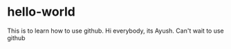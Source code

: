 # hello-world
This is to learn how to use github.
Hi everybody, its Ayush. Can't wait to use github
